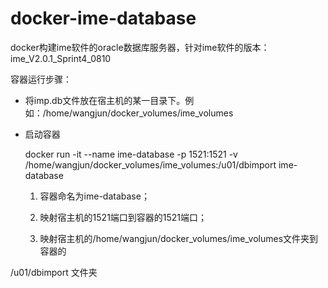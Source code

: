 # docker-ime-database
docker构建ime软件的oracle数据库服务器，针对ime软件的版本：ime_V2.0.1_Sprint4_0810

容器运行步骤：

- 将imp.db文件放在宿主机的某一目录下。例如：/home/wangjun/docker_volumes/ime_volumes

- 启动容器

  docker run -it --name ime-database -p 1521:1521 -v /home/wangjun/docker_volumes/ime_volumes:/u01/dbimport ime-database

  1. 容器命名为ime-database；

  2. 映射宿主机的1521端口到容器的1521端口；

  3. 映射宿主机的/home/wangjun/docker_volumes/ime_volumes文件夹到容器的

/u01/dbimport 文件夹
